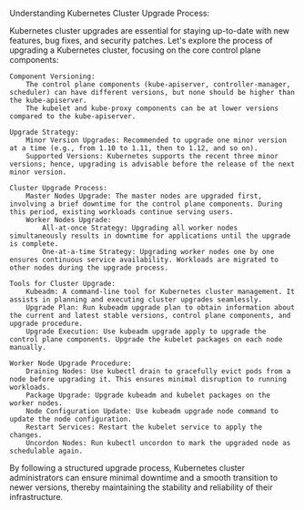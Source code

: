Understanding Kubernetes Cluster Upgrade Process:

Kubernetes cluster upgrades are essential for staying up-to-date with new features, bug fixes, and security patches. Let's explore the process of upgrading a Kubernetes cluster, focusing on the core control plane components:

    Component Versioning:
        The control plane components (kube-apiserver, controller-manager, scheduler) can have different versions, but none should be higher than the kube-apiserver.
        The kubelet and kube-proxy components can be at lower versions compared to the kube-apiserver.

    Upgrade Strategy:
        Minor Version Upgrades: Recommended to upgrade one minor version at a time (e.g., from 1.10 to 1.11, then to 1.12, and so on).
        Supported Versions: Kubernetes supports the recent three minor versions; hence, upgrading is advisable before the release of the next minor version.

    Cluster Upgrade Process:
        Master Nodes Upgrade: The master nodes are upgraded first, involving a brief downtime for the control plane components. During this period, existing workloads continue serving users.
        Worker Nodes Upgrade:
            All-at-once Strategy: Upgrading all worker nodes simultaneously results in downtime for applications until the upgrade is complete.
            One-at-a-time Strategy: Upgrading worker nodes one by one ensures continuous service availability. Workloads are migrated to other nodes during the upgrade process.

    Tools for Cluster Upgrade:
        Kubeadm: A command-line tool for Kubernetes cluster management. It assists in planning and executing cluster upgrades seamlessly.
        Upgrade Plan: Run kubeadm upgrade plan to obtain information about the current and latest stable versions, control plane components, and upgrade procedure.
        Upgrade Execution: Use kubeadm upgrade apply to upgrade the control plane components. Upgrade the kubelet packages on each node manually.

    Worker Node Upgrade Procedure:
        Draining Nodes: Use kubectl drain to gracefully evict pods from a node before upgrading it. This ensures minimal disruption to running workloads.
        Package Upgrade: Upgrade kubeadm and kubelet packages on the worker nodes.
        Node Configuration Update: Use kubeadm upgrade node command to update the node configuration.
        Restart Services: Restart the kubelet service to apply the changes.
        Uncordon Nodes: Run kubectl uncordon to mark the upgraded node as schedulable again.

By following a structured upgrade process, Kubernetes cluster administrators can ensure minimal downtime and a smooth transition to newer versions, thereby maintaining the stability and reliability of their infrastructure.